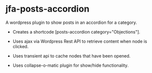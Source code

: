 # jfa-posts-accordion
A wordpress plugin to show posts in an accordion for a category.

* Creates a shortcode [posts-accordion category="Objections"].

* Uses ajax via Wordpress Rest API to retrieve content when node is clicked.

* Uses transient api to cache nodes that have been opened.

* Uses collapse-o-matic plugin for show/hide functionality.

